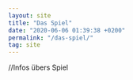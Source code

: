 ```yaml
---
layout: site
title: "Das Spiel"
date: "2020-06-06 01:39:38 +0200"
permalink: "/das-spiel/"
tag: site
---
```


//Infos übers Spiel
